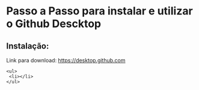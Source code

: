 
<div>
  <h1> Passo a Passo para instalar e utilizar o Github Descktop </h1>
  
  <div>
    <h2>Instalação:</h2>
    <p>Link para download: <a href="https://desktop.github.com" target="_blank">https://desktop.github.com</a></p>

    <ul>
     <li></li>
    </ul>
    
  </div>

  
  
  
  
</div>



